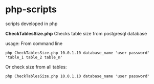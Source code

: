 # php-scripts
scripts developed in php

<b>CheckTablesSize.php</b> Checks table size from postgresql database

usage: From command line

`php CheckTablesSize.php 10.0.1.10 database_name 'user password' 'table_1 table_2 table_n'`

Or check size from all tables:

`php CheckTablesSize.php 10.0.1.10 database_name 'user password'`


